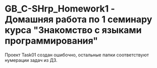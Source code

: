 # GB_C-SHrp_Homework1 - Домашняя работа по 1 семинару курса "Знакомство с языками программирования"

Проект Task01 создан ошибочно, остальные папки соответствуют нумерации задач из ДЗ.
